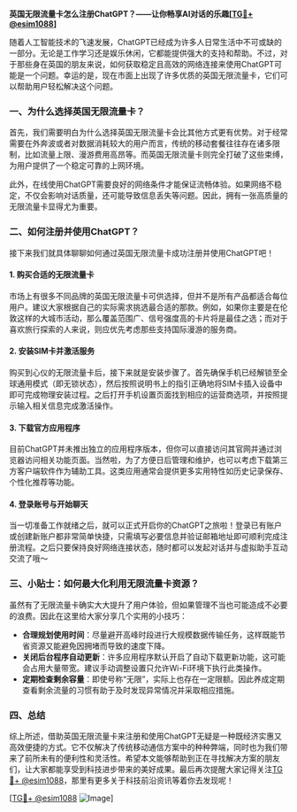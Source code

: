 **英国无限流量卡怎么注册ChatGPT？——让你畅享AI对话的乐趣[[TG💪+ @esim1088](https://t.me/s/esim1088)]**

随着人工智能技术的飞速发展，ChatGPT已经成为许多人日常生活中不可或缺的一部分。无论是工作学习还是娱乐休闲，它都能提供强大的支持和帮助。不过，对于那些身在英国的朋友来说，如何获取稳定且高效的网络连接来使用ChatGPT可能是一个问题。幸运的是，现在市面上出现了许多优质的英国无限流量卡，它们可以帮助用户轻松解决这个问题。

### 一、为什么选择英国无限流量卡？

首先，我们需要明白为什么选择英国无限流量卡会比其他方式更有优势。对于经常需要在外奔波或者对数据消耗较大的用户而言，传统的移动套餐往往存在诸多限制，比如流量上限、漫游费用高昂等。而英国无限流量卡则完全打破了这些束缚，为用户提供了一个稳定可靠的上网环境。

此外，在线使用ChatGPT需要良好的网络条件才能保证流畅体验。如果网络不稳定，不仅会影响对话质量，还可能导致信息丢失等问题。因此，拥有一张高质量的无限流量卡显得尤为重要。

### 二、如何注册并使用ChatGPT？

接下来我们就具体聊聊如何通过英国无限流量卡成功注册并使用ChatGPT吧！

#### 1. 购买合适的无限流量卡

市场上有很多不同品牌的英国无限流量卡可供选择，但并不是所有产品都适合每位用户。建议大家根据自己的实际需求挑选最合适的那款。例如，如果你主要是在伦敦这样的大城市活动，那么覆盖范围广、信号强度高的卡片将是最佳之选；而对于喜欢旅行探索的人来说，则应优先考虑那些支持国际漫游的服务商。

#### 2. 安装SIM卡并激活服务

购买到心仪的无限流量卡后，接下来就是安装步骤了。首先确保手机已经解锁至全球通用模式（即无锁状态），然后按照说明书上的指引正确地将SIM卡插入设备中即可完成物理安装过程。之后打开手机设置页面找到相应的运营商选项，并按照提示输入相关信息完成激活操作。

#### 3. 下载官方应用程序

目前ChatGPT并未推出独立的应用程序版本，但你可以直接访问其官网并通过浏览器访问相关功能页面。当然啦，为了方便日后管理和维护，也可以考虑下载第三方客户端软件作为辅助工具。这类应用通常会提供更多实用特性如历史记录保存、个性化推荐等功能。

#### 4. 登录账号与开始聊天

当一切准备工作就绪之后，就可以正式开启你的ChatGPT之旅啦！登录已有账户或创建新账户都非常简单快捷，只需填写必要信息并验证邮箱地址即可顺利完成注册流程。之后只要保持良好网络连接状态，随时都可以发起对话并与虚拟助手互动交流了哦～

### 三、小贴士：如何最大化利用无限流量卡资源？

虽然有了无限流量卡确实大大提升了用户体验，但如果管理不当也可能造成不必要的浪费。因此在这里给大家分享几个实用的小技巧：

- **合理规划使用时间**：尽量避开高峰时段进行大规模数据传输任务，这样既能节省资源又能避免因拥堵而导致的速度下降。
- **关闭后台程序自动更新**：许多应用程序默认开启了自动下载更新功能，这可能会占用大量带宽。建议手动调整设置只允许Wi-Fi环境下执行此类操作。
- **定期检查剩余容量**：即使号称“无限”，实际上也存在一定限额。因此养成定期查看剩余流量的习惯有助于及时发现异常情况并采取相应措施。

### 四、总结

综上所述，借助英国无限流量卡来注册和使用ChatGPT无疑是一种既经济实惠又高效便捷的方式。它不仅解决了传统移动通信方案中的种种弊端，同时也为我们带来了前所未有的便利性和灵活性。希望本文能够帮助到正在寻找解决方案的朋友们，让大家都能享受到科技进步带来的美好成果。最后再次提醒大家记得关注[TG💪+ @esim1088](https://t.me/s/esim1088)，那里有更多关于科技前沿资讯等着你去发现呢！

[[TG💪+ @esim1088](https://t.me/s/esim1088) ![Image](https://i.postimg.cc/4NQfJmqS/Snipaste-2025-05-13-00-14-12.png)]